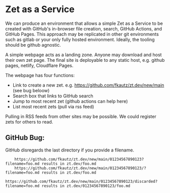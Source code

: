 # Zet as a Service

We can produce an environment that allows a simple Zet as a Service to be created with GitHub's in-browser file creation, search, GitHub Actions, and GitHub Pages.
This approach may be replicated in other git environments such as gitlab or your only fully hosted environment.
Ideally, the tooling should be github agnostic.

A simple webpage acts as a landing zone.
Anyone may download and host their own zet page.
The final site is deployable to any static host, e.g. github pages, netlify, Cloudflare Pages.

The webpage has four functions:

- Link to create a new zet. e.g. https://github.com/fkautz/zt.dev/new/main (see bug beloow)
- Search box that links to GitHub search
- Jump to most recent zet (github actions can help here)
- List most recent zets (pull via rss feed)

Pulling in RSS feeds from other sites may be possible.
We could register zets for others to read.

## GitHub Bug:
GitHub disregards the last directory if you provide a filename.
```
	https://github.com/fkautz/zt.dev/new/main/01234567890123?filename=foo.md results in zt.dev/foo.md
	https://github.com/fkautz/zt.dev/new/main/01234567890123/?filename=foo.md results in zt.dev/foo.md
	https://github.com/fkautz/zt.dev/new/main/01234567890123/discarded?filename=foo.md results in zt.dev/01234567890123/foo.md
```
